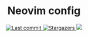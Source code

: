 <h1 align="center"> 
	Neovim config 
</h1>


<p align="center">
	<a href="https://github.com/simenvl/nvim-setup/commits/main">
		<img alt="Last commit" src="https://img.shields.io/github/last-commit/simenvl/nvim-setup?colorA=363a4f&colorB=f5e0dc&logo=github&style=for-the-badge">	</a>
	<a href="https://github.com/simenvl/nvim-setup/stargazers">
		<img alt="Stargazers" src="https://img.shields.io/github/stars/simenvl/nvim-setup?colorA=363a4f&colorB=eba0ac&logo=apachespark&logoColor=e0e0e0&style=for-the-badge">
	</a>
	<a>
		<img src="https://img.shields.io/github/languages/code-size/simenvl/nvim-setup?colorA=363a4f&colorB=b4befe&logo=onlyoffice&style=for-the-badge">
	</a>
</p>

